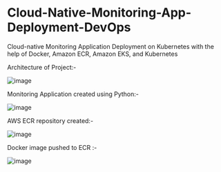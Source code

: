# Cloud-Native-Monitoring-App-Deployment-DevOps
Cloud-native Monitoring Application Deployment on Kubernetes with the help of Docker, Amazon ECR, Amazon EKS, and Kubernetes

Architecture of Project:-

![image](https://github.com/SnehRex1/Cloud-Native-Monitoring-App-Deployment-DevOps/assets/72256546/8bab89a6-64fe-43cb-92e7-fa549db91869)


Monitoring Application created using Python:-

![image](https://github.com/SnehRex1/Cloud-Native-Monitoring-App-Deployment-DevOps/assets/72256546/8f2a1406-58c8-4ee5-ab80-48e5dcf4dc38)


AWS ECR repository created:-

![image](https://github.com/SnehRex1/Cloud-Native-Monitoring-App-Deployment-DevOps/assets/72256546/2625b03b-8f7a-4603-9eab-f702510b8912)

Docker image pushed to ECR :-

![image](https://github.com/SnehRex1/Cloud-Native-Monitoring-App-Deployment-DevOps/assets/72256546/9a65303d-4430-410c-8f9f-874e67f1230b)


